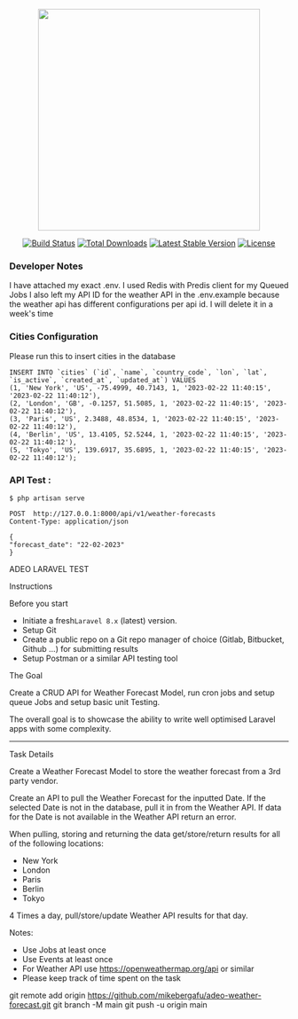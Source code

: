 <p align="center"><a href="https://laravel.com" target="_blank"><img src="https://raw.githubusercontent.com/laravel/art/master/logo-lockup/5%20SVG/2%20CMYK/1%20Full%20Color/laravel-logolockup-cmyk-red.svg" width="400"></a></p>

<p align="center">
<a href="https://travis-ci.org/laravel/framework"><img src="https://travis-ci.org/laravel/framework.svg" alt="Build Status"></a>
<a href="https://packagist.org/packages/laravel/framework"><img src="https://img.shields.io/packagist/dt/laravel/framework" alt="Total Downloads"></a>
<a href="https://packagist.org/packages/laravel/framework"><img src="https://img.shields.io/packagist/v/laravel/framework" alt="Latest Stable Version"></a>
<a href="https://packagist.org/packages/laravel/framework"><img src="https://img.shields.io/packagist/l/laravel/framework" alt="License"></a>
</p>

### Developer Notes

I have attached my exact .env. I used Redis with Predis client for my Queued Jobs
I also left my API ID for the weather API in the .env.example because the weather api has different configurations per api id.
I will delete it in a week's time

### Cities Configuration
Please run this to insert cities in the database
```
INSERT INTO `cities` (`id`, `name`, `country_code`, `lon`, `lat`, `is_active`, `created_at`, `updated_at`) VALUES
(1, 'New York', 'US', -75.4999, 40.7143, 1, '2023-02-22 11:40:15', '2023-02-22 11:40:12'),
(2, 'London', 'GB', -0.1257, 51.5085, 1, '2023-02-22 11:40:15', '2023-02-22 11:40:12'),
(3, 'Paris', 'US', 2.3488, 48.8534, 1, '2023-02-22 11:40:15', '2023-02-22 11:40:12'),
(4, 'Berlin', 'US', 13.4105, 52.5244, 1, '2023-02-22 11:40:15', '2023-02-22 11:40:12'),
(5, 'Tokyo', 'US', 139.6917, 35.6895, 1, '2023-02-22 11:40:15', '2023-02-22 11:40:12');

```

### API Test :
```
$ php artisan serve

POST  http://127.0.0.1:8000/api/v1/weather-forecasts
Content-Type: application/json

{
"forecast_date": "22-02-2023"
}
```


ADEO LARAVEL TEST

Instructions


Before you start


- Initiate a fresh`Laravel 8.x` (latest) version.
- Setup Git
- Create a public repo on a Git repo manager of choice (Gitlab, Bitbucket, Github ...) for submitting results
- Setup Postman or a similar API testing tool

The Goal

Create a CRUD API for Weather Forecast Model, run cron jobs and setup queue Jobs and setup basic unit Testing.

The overall goal is to showcase the ability to write well optimised Laravel apps with some complexity.


----------


Task Details

Create a Weather Forecast Model to store the weather forecast from a 3rd party vendor.

Create an API to pull the Weather Forecast for the inputted Date. If the selected Date is not in the database, pull it in from the Weather API.
If data for the Date is not available in the Weather API return an error.

When pulling, storing and returning the data get/store/return results for all of the following locations:

- New York
- London
- Paris
- Berlin
- Tokyo

4 Times a day, pull/store/update Weather API results for that day.

Notes:

- Use Jobs at least once
- Use Events at least once
- For Weather API use https://openweathermap.org/api or similar
- Please keep track of time spent on the task

git remote add origin https://github.com/mikebergafu/adeo-weather-forecast.git
git branch -M main
git push -u origin main
